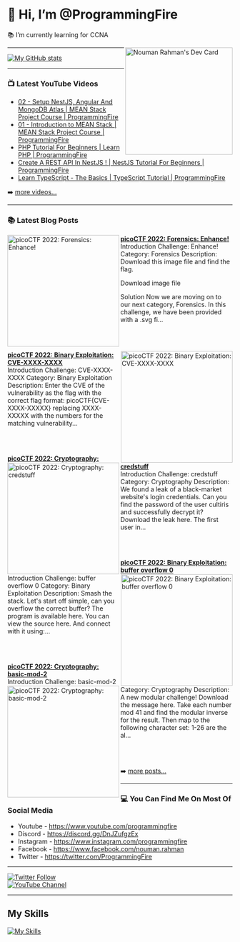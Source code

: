 # 👋 Hi, I’m @ProgrammingFire
📚 I’m currently learning for CCNA

<div align="left">
  <a href="https://app.daily.dev/programmingfire"><img align="right" width="240" src="https://api.daily.dev/devcards/86dba213ca724d5892a77340b0410d32.png?r=orz" alt="Nouman Rahman's Dev Card"/></a>
</div>

---

[![My GitHub stats](https://github-readme-stats.vercel.app/api?username=programmingfire&theme=github_dark&show_icons=true)](https://github.com/anuraghazra/github-readme-stats)

---

### 📺 Latest YouTube Videos

<!-- YOUTUBE:START -->
- [02 - Setup NestJS, Angular And MongoDB Atlas | MEAN Stack Project Course | ProgrammingFire](https://www.youtube.com/watch?v=PffxVIxLGMU)
- [01 - Introduction to MEAN Stack | MEAN Stack Project Course | ProgrammingFire](https://www.youtube.com/watch?v=uCbo1Ix3SIA)
- [PHP Tutorial For Beginners | Learn PHP | ProgrammingFire](https://www.youtube.com/watch?v=YQqQHKgmKGc)
- [Create A REST API In NestJS ! | NestJS Tutorial For Beginners | ProgrammingFire](https://www.youtube.com/watch?v=q488cm7UQIo)
- [Learn TypeScript - The Basics | TypeScript Tutorial | ProgrammingFire](https://www.youtube.com/watch?v=gmxI1zjckPQ)
<!-- YOUTUBE:END -->

➡️ [more videos...](https://youtube.com/c/ProgrammingFire)

---

### 📚 Latest Blog Posts

<!-- HASHNODE_BLOG:START -->
<p align="left">
<a href="https://programmingfire.com/picoctf-2022-forensics-enhance" title="picoCTF 2022: Forensics: Enhance!"><img src="https://cdn.hashnode.com/res/hashnode/image/upload/v1665845176091/FZGJdlesR.png" alt="picoCTF 2022: Forensics: Enhance!" width="250px" align="left" /></a>
<a href="https://programmingfire.com/picoctf-2022-forensics-enhance" title="picoCTF 2022: Forensics: Enhance!"><strong>picoCTF 2022: Forensics: Enhance!</strong></a>
<br/> Introduction
Challenge: Enhance!
Category: Forensics
Description:
Download this image file and find the flag.

Download image file

Solution
Now we are moving on to our next category, Forensics. In this challenge, we have been provided with a .svg fi... </p> <br/> <br/>
<p align="left">
<a href="https://programmingfire.com/picoctf-2022-binary-exploitation-cve-xxxx-xxxx" title="picoCTF 2022: Binary Exploitation: CVE-XXXX-XXXX"><img src="https://cdn.hashnode.com/res/hashnode/image/upload/v1665843077766/bDp6jThex.png" alt="picoCTF 2022: Binary Exploitation: CVE-XXXX-XXXX" width="250px" align="right" /></a>
<a href="https://programmingfire.com/picoctf-2022-binary-exploitation-cve-xxxx-xxxx" title="picoCTF 2022: Binary Exploitation: CVE-XXXX-XXXX"><strong>picoCTF 2022: Binary Exploitation: CVE-XXXX-XXXX</strong></a>
<br/> Introduction
Challenge: CVE-XXXX-XXXX
Category: Binary Exploitation
Description:
Enter the CVE of the vulnerability as the flag with the correct flag format:
picoCTF{CVE-XXXX-XXXXX} replacing XXXX-XXXXX with the numbers for the matching vulnerability... </p> <br/> <br/>
<p align="left">
<a href="https://programmingfire.com/picoctf-2022-cryptography-credstuff" title="picoCTF 2022: Cryptography: credstuff"><img src="https://cdn.hashnode.com/res/hashnode/image/upload/v1665831795697/b6as2xjOM.png" alt="picoCTF 2022: Cryptography: credstuff" width="250px" align="left" /></a>
<a href="https://programmingfire.com/picoctf-2022-cryptography-credstuff" title="picoCTF 2022: Cryptography: credstuff"><strong>picoCTF 2022: Cryptography: credstuff</strong></a>
<br/> Introduction
Challenge: credstuff
Category: Cryptography
Description:
We found a leak of a black-market website's login credentials. Can you find the password of the user cultiris and successfully decrypt it? Download the leak here.
The first user in... </p> <br/> <br/>
<p align="left">
<a href="https://programmingfire.com/picoctf-2022-binary-exploitation-buffer-overflow-0" title="picoCTF 2022: Binary Exploitation: buffer overflow 0"><img src="https://cdn.hashnode.com/res/hashnode/image/upload/v1665829497838/cQfnMAzjk.png" alt="picoCTF 2022: Binary Exploitation: buffer overflow 0" width="250px" align="right" /></a>
<a href="https://programmingfire.com/picoctf-2022-binary-exploitation-buffer-overflow-0" title="picoCTF 2022: Binary Exploitation: buffer overflow 0"><strong>picoCTF 2022: Binary Exploitation: buffer overflow 0</strong></a>
<br/> Introduction
Challenge: buffer overflow 0
Category: Binary Exploitation
Description:
Smash the stack.
Let's start off simple, can you overflow the correct buffer? The program is available here. You can view the source here. And connect with it using:... </p> <br/> <br/>
<p align="left">
<a href="https://programmingfire.com/picoctf-2022-cryptography-basic-mod-2" title="picoCTF 2022: Cryptography: basic-mod-2"><img src="https://cdn.hashnode.com/res/hashnode/image/upload/v1665763179518/m1LKnfA_r.png" alt="picoCTF 2022: Cryptography: basic-mod-2" width="250px" align="left" /></a>
<a href="https://programmingfire.com/picoctf-2022-cryptography-basic-mod-2" title="picoCTF 2022: Cryptography: basic-mod-2"><strong>picoCTF 2022: Cryptography: basic-mod-2</strong></a>
<br/> Introduction
Challenge: basic-mod-2
Category: Cryptography
Description:
A new modular challenge! 
Download the message here.
Take each number mod 41 and find the modular inverse for the result. Then map to the following character set: 1-26 are the al... </p> <br/> <br/>
<!-- HASHNODE_BLOG:END -->


➡️ [more posts...](https://programmingfire.com/)

---

### 💻 You Can Find Me On Most Of Social Media

* Youtube - https://www.youtube.com/programmingfire
* Discord - https://discord.gg/DnJZufgzEx
* Instagram - https://www.instagram.com/programmingfire
* Facebook - https://www.facebook.com/nouman.rahman
* Twitter - https://twitter.com/ProgrammingFire

---

[![Twitter Follow](https://img.shields.io/twitter/follow/ProgrammingFire?label=Follow%20On%20Twitter&style=social)](https://twitter.com/ProgrammingFire)
<br>
[![YouTube Channel](https://img.shields.io/youtube/channel/subscribers/UCWOD0-JKR1WfpEf_MhdY2pw?label=Subscribe%20On%20YouTube&style=social)](https://youtube.com/c/ProgrammingFire)

---

## My Skills
[![My Skills](https://skillicons.dev/icons?i=dotnet,cs,js,ts,html,css,wasm,git,vscode,docker,kubernetes,redis,postgres,mongodb,md,linux,graphql,go,figma)](https://skillicons.dev)
